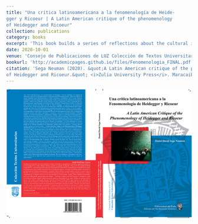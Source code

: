 ```yaml
---
title: "Una crítica latinoamericana a la fenomenología de Heide-
gger y Ricoeur | A Latin American critique of the phenomenology
of Heidegger and Ricoeur"
collection: publications
category: books
excerpt: 'This book builds a series of reflections about the cultural identity and self-understanding of Latin Americans.'
date: 2020-10-01
venue: 'Consejo de Publicaciones de LUZ Colección de Textos Universitarios'
bookurl: 'http://academicpages.github.io/files/Fenomenologia_FINAL.pdf'
citation: 'Sega Neuman (2020). &quot;A Latin American critique of the phenomenology
of Heidegger and Ricoeur.&quot; <i>Zulia University Press</i>. Maracaibo, Venezuela.'
---
```


<img src='/images/portada.png'>

